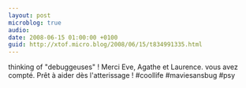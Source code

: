 ```yaml
---
layout: post
microblog: true
audio: 
date: 2008-06-15 01:00:00 +0100
guid: http://xtof.micro.blog/2008/06/15/t834991335.html
---
```

thinking of "debuggeuses" ! Merci Eve, Agathe et Laurence. vous avez compté. Prêt à aider dès l'atterissage ! #coollife #maviesansbug #psy
